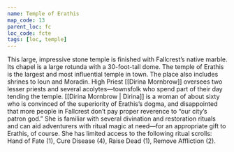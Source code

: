 ```yaml
---
name: Temple of Erathis
map_code: 13
parent_loc: fc
loc_code: fcte
tags: [loc, temple]
---
```

This large, impressive stone temple is finished with Fallcrest’s native marble. Its chapel is a large rotunda with a 30-foot-tall dome. The temple of Erathis is the largest and most influential temple in town. The place also includes shrines to Ioun and Moradin. High Priest [[Dirina Mornbrow]] oversees two lesser priests and several acolytes—townsfolk who spend part of their day tending the temple. [[Dirina Mornbrow | Dirina]] is a woman of about sixty who is convinced of the superiority of Erathis’s dogma, and disappointed that more people in Fallcrest don’t pay proper reverence to “our city’s patron god.” She is familiar with several divination and restoration rituals and can aid adventurers with ritual magic at need—for an appropriate gift to Erathis, of course. She has limited access to the following ritual scrolls: Hand of Fate (1), Cure Disease (4), Raise Dead (1), Remove Affliction (2).